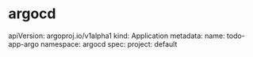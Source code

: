 # argocd
apiVersion: argoproj.io/v1alpha1
kind: Application
metadata:
  name: todo-app-argo
  namespace: argocd
spec:
  project: default
